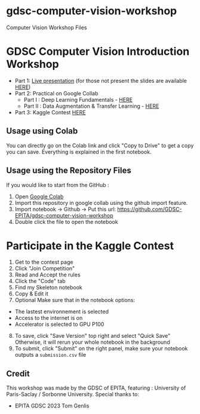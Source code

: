# gdsc-computer-vision-workshop
Computer Vision Workshop Files
# GDSC Computer Vision Introduction Workshop

- Part 1: [Live presentation](https://www.youtube.com/watch?v=???) (for those not present the slides are available [HERE](https://docs.google.com/presentation/d/1IeGImfbTVp6zxPsr657OTNxYNqEHkae8Qg9F53WCEoY/edit?usp=sharing))  
- Part 2: Practical on Google Collab
  - Part I : Deep Learning Fundamentals - [HERE](https://colab.research.google.com/drive/1by1TPMxVqE_SVR78ipIfYlOQ-TNTid3a?usp=sharing)
  - Part II : Data Augmentation & Transfer Learning - [HERE](https://colab.research.google.com/drive/1DFUZGYe6NboRGWJJgfG6SjEHNO6mi2E2?usp=sharing)
- Part 3: Kaggle Contest [HERE](https://www.kaggle.com/competitions/???/)

## Usage using Colab
You can directly go on the Colab link and click "Copy to Drive" to get a copy you can save.
Everything is explained in the first notebook.

## Usage using the Repository Files
If you would like to start from the GitHub :
1. Open [Google Colab](https://colab.research.google.com/)  
2. Import this repository in google collab using the github import feature.
3. Import notebook -> Github -> Put this url: https://github.com/GDSC-EPITA/gdsc-computer-vision-workshop
4. Double click the file to open the notebook

# Participate in the Kaggle Contest
1. Get to the contest page
2. Click "Join Competition"
3. Read and Accept the rules
4. Click the "Code" tab
5. Find my Skeleton notebook
6. Copy & Edit it
7. Optional
  Make sure that in the notebook options:
 - The lastest environnement is selected
 - Access to the internet is on
 - Accelerator is selected to GPU P100
8. To save, click "Save Version" top right and select "Quick Save"
   Otherwise, it will rerun your whole notebook in the background
9. To submit, click "Submit" on the right panel, make sure your notebook outputs a
  `submission.csv` file

## Credit
This workshop was made by the GDSC of EPITA, featuring : University of Paris-Saclay / Sorbonne University.
Special thanks to:
- EPITA GDSC 2023 Tom Genlis
